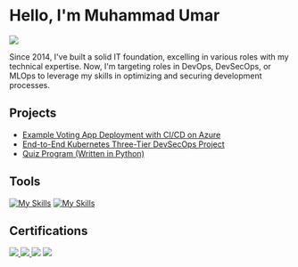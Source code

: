# Hello, I'm Muhammad Umar
<a href="https://www.linkedin.com/in/umar-lhepk/"><img src="https://img.shields.io/badge/-LinkedIn-0072b1?&style=for-the-badge&logo=linkedin&logoColor=white" /></a>

Since 2014, I've built a solid IT foundation, excelling in various roles with my technical expertise. Now, I'm targeting roles in DevOps, DevSecOps, or MLOps to leverage my skills in optimizing and securing development processes.

## Projects
- <a href="https://github.com/umarlhepk/example-voting-app/blob/main/README.md">Example Voting App Deployment with CI/CD on Azure</a>
- <a href="https://github.com/umarlhepk/End-to-End-Kubernetes-Three-Tier-DevSecOps-Project/blob/main/README.md">End-to-End Kubernetes Three-Tier DevSecOps Project</a>
- <a href="https://github.com/umarlhepk/Quiz-Program/tree/main">Quiz Program (Written in Python)</a>




## Tools

[![My Skills](https://skillicons.dev/icons?i=aws,azure,gcp,jenkins,githubactions,github,docker,kubernetes,ansible,terraform,vscode,discord&theme=light)](https://skillicons.dev)
[![My Skills](https://skillicons.dev/icons?i=apple,linux,ubuntu,windows,openshift,redhat,grafana,prometheus,maven,bash,powershell,py&theme=light)](https://skillicons.dev)

## Certifications
<div>
  <a href="https://github.com/umarlhepk/Fortinet-Network-Security-Specialization">
    <img src="https://img.shields.io/badge/-Fortinet%20Network%20Security%20Specialization-EE3124?style=for-the-badge&logo=Fortinet&logoColor=white" />
  </a>
  <a href="https://github.com/umarlhepk/Splunk-Search-Expert-Specialization">
    <img src="https://img.shields.io/badge/-Splunk%20Search%20Expert%20Specialization-000000?style=for-the-badge&logo=Splunk&logoColor=white" />
  </a>
  <img src="https://img.shields.io/badge/-Google%20Cybersecurity%20Specialization-blue?style=for-the-badge&logo=Google&logoColor=white" />
  <img src="https://img.shields.io/badge/-Google%20IT%20Support%20Specialization-blue?style=for-the-badge&logo=Google&logoColor=white" />
</div>
